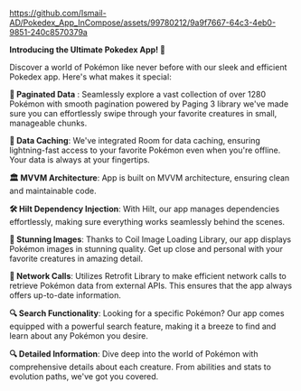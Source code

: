 https://github.com/Ismail-AD/Pokedex_App_InCompose/assets/99780212/9a9f7667-64c3-4eb0-9851-240c8570379a

**Introducing the Ultimate Pokedex App! 🌟**

Discover a world of Pokémon like never before with our sleek and efficient Pokedex app. Here's what makes it special:

**📖 Paginated Data** : Seamlessly explore a vast collection of over 1280 Pokémon with smooth pagination powered by Paging 3 library we've made sure you can effortlessly swipe through your favorite creatures in small, manageable chunks.

**💾 Data Caching**: We've integrated Room for data caching, ensuring lightning-fast access to your favorite Pokémon even when you're offline. Your data is always at your fingertips.

**🏛️ MVVM Architecture**: App is built on MVVM architecture, ensuring clean and maintainable code.

**🛠️ Hilt Dependency Injection**: With Hilt, our app manages dependencies effortlessly, making sure everything works seamlessly behind the scenes.

**🌄 Stunning Images**: Thanks to Coil Image Loading Library, our app displays Pokémon images in stunning quality. Get up close and personal with your favorite creatures in amazing detail.

**📡 Network Calls**: Utilizes Retrofit Library to make efficient network calls to retrieve Pokémon data from external APIs. This ensures that the app always offers up-to-date information.

**🔍 Search Functionality**: Looking for a specific Pokémon? Our app comes equipped with a powerful search feature, making it a breeze to find and learn about any Pokémon you desire.

**🔍 Detailed Information**: Dive deep into the world of Pokémon with comprehensive details about each creature. From abilities and stats to evolution paths, we've got you covered.
